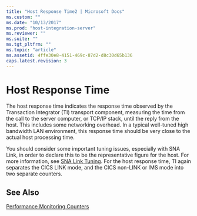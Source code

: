```yaml
---
title: "Host Response Time2 | Microsoft Docs"
ms.custom: ""
ms.date: "10/13/2017"
ms.prod: "host-integration-server"
ms.reviewer: ""
ms.suite: ""
ms.tgt_pltfrm: ""
ms.topic: "article"
ms.assetid: 4ffe30e8-4151-469c-87d2-d8c30d65b136
caps.latest.revision: 3
---
```

# Host Response Time
The host response time indicates the response time observed by the Transaction Integrator (TI) transport component, measuring the time from the call to the server computer, or TCP/IP stack, until the reply from the host. This includes some networking overhead. In a typical well-tuned high bandwidth LAN environment, this response time should be very close to the actual host processing time.  
  
 You should consider some important tuning issues, especially with SNA Link, in order to declare this to be the representative figure for the host. For more information, see [SNA Link Tuning](../core/sna-link-tuning.md). For the host response time, TI again separates the CICS LINK mode, and the CICS non-LINK or IMS mode into two separate counters.  
  
## See Also  
 [Performance Monitoring Counters](../core/performance-monitoring-counters.md)